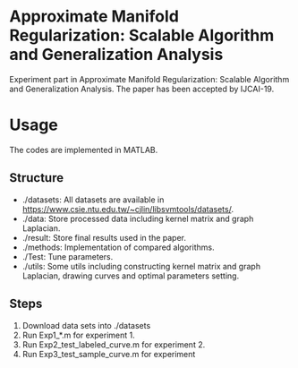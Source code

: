 # Approximate Manifold Regularization: Scalable Algorithm and Generalization Analysis
Experiment part in Approximate Manifold Regularization: Scalable Algorithm and Generalization Analysis.
The paper has been accepted by IJCAI-19.

# Usage
The codes are implemented in MATLAB.
## Structure
- ./datasets: All datasets are available in https://www.csie.ntu.edu.tw/~cjlin/libsvmtools/datasets/.
- ./data: Store processed data including kernel matrix and graph Laplacian.
- ./result: Store final results used in the paper.
- ./methods: Implementation of compared algorithms.
- ./Test: Tune parameters.
- ./utils: Some utils including constructing kernel matrix and graph Laplacian, drawing curves and optimal parameters setting.
## Steps
1. Download data sets into ./datasets
2. Run Exp1_*.m for experiment 1.
3. Run Exp2_test_labeled_curve.m for experiment 2.
4. Run Exp3_test_sample_curve.m for experiment